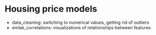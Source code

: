 # Housing price models


- data_cleaning: switching to numerical values, getting rid of outliers
- emlak_correlations: visualizations of relationships between features
